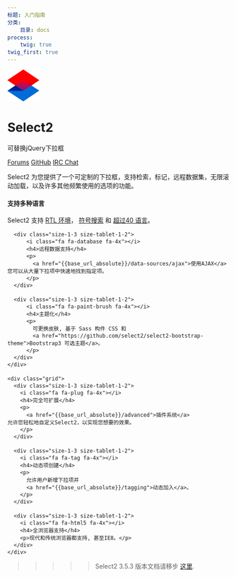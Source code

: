 ```yaml
---
标题: 入门指南
分类:
    目录: docs
process:
    twig: true
twig_first: true
---
```


![Select2 logo](/images/logo.png)

# Select2

可替换jQuery下拉框

<div class="s2-docs-featurette">
    <a class="button" href="https://forums.select2.org">Forums</a>
    <a class="button" href="https://github.com/select2/select2">GitHub</a>
    <a class="button" href="https://webchat.freenode.net/?channels=select2">IRC Chat</a>
</div>

Select2 为您提供了一个可定制的下拉框，支持检索，标记，远程数据集，无限滚动加载，以及许多其他频繁使用的选项的功能。

<div class="s2-docs-featurette">
    <div class="grid">
      <div class="size-1-3 size-tablet-1-2">
          <i class="fa fa-language fa-4x"></i>
          <h4>支持多种语言</h4>
          <p>
            Select2 支持
            <a href="{{base_url_absolute}}/i18n#rtl-support">RTL 环境</a>，
            <a href="{{base_url_absolute}}/i18n#diacritics">符号搜索</a> 和
            <a href="{{base_url_absolute}}/i18n#">超过40 语言</a>。
          </p>
      </div>

      <div class="size-1-3 size-tablet-1-2">
          <i class="fa fa-database fa-4x"></i>
          <h4>远程数据支持</h4>
          <p>
            <a href="{{base_url_absolute}}/data-sources/ajax">使用AJAX</a> 您可以从大量下拉项中快速地找到指定项。
          </p>
      </div>

      <div class="size-1-3 size-tablet-1-2">
          <i class="fa fa-paint-brush fa-4x"></i>
          <h4>主题化</h4>
          <p>
            可更换皮肤, 基于 Sass 构件 CSS 和 
            <a href="https://github.com/select2/select2-bootstrap-theme">Bootstrap3 可选主题</a>。
          </p>
      </div>
    </div>

    <div class="grid">
      <div class="size-1-3 size-tablet-1-2">
        <i class="fa fa-plug fa-4x"></i>
        <h4>完全可扩展</h4>
        <p>
          <a href="{{base_url_absolute}}/advanced">插件系统</a>
    允许您轻松地自定义Select2，以实现您想要的效果。
        </p>
      </div>

      <div class="size-1-3 size-tablet-1-2">
        <i class="fa fa-tag fa-4x"></i>
        <h4>动态项创建</h4>
        <p>
          允许用户新增下拉项并
          <a href="{{base_url_absolute}}/tagging">动态加入</a>。
        </p>
      </div>

      <div class="size-1-3 size-tablet-1-2">
        <i class="fa fa-html5 fa-4x"></i>
        <h4>全浏览器支持</h4>
        <p>现代和传统浏览器都支持, 甚至IE8。</p>
      </div>
    </div>
</div>

>>>>> <p style="text-align: left;">Select2 3.5.3 版本文档请移步 <a href="http://select2.github.io/select2/">这里</a>.</p>
